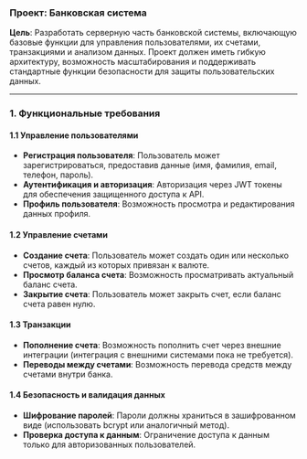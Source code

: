 ### Проект: Банковская система

**Цель**: Разработать серверную часть банковской системы, включающую базовые функции для управления пользователями, их счетами, транзакциями и анализом данных. Проект должен иметь гибкую архитектуру, возможность масштабирования и поддерживать стандартные функции безопасности для защиты пользовательских данных.

---

### 1. Функциональные требования

#### 1.1 Управление пользователями

- **Регистрация пользователя**: Пользователь может зарегистрироваться, предоставив данные (имя, фамилия, email, телефон, пароль).
- **Аутентификация и авторизация**: Авторизация через JWT токены для обеспечения защищенного доступа к API.
- **Профиль пользователя**: Возможность просмотра и редактирования данных профиля.

#### 1.2 Управление счетами

- **Создание счета**: Пользователь может создать один или несколько счетов, каждый из которых привязан к валюте.
- **Просмотр баланса счета**: Возможность просматривать актуальный баланс счета.
- **Закрытие счета**: Пользователь может закрыть счет, если баланс счета равен нулю.

#### 1.3 Транзакции

- **Пополнение счета**: Возможность пополнить счет через внешние интеграции (интеграция с внешними системами пока не требуется).
- **Переводы между счетами**: Возможность перевода средств между счетами внутри банка.

#### 1.4 Безопасность и валидация данных

- **Шифрование паролей**: Пароли должны храниться в зашифрованном виде (использовать bcrypt или аналогичный метод).
- **Проверка доступа к данным**: Ограничение доступа к данным только для авторизованных пользователей.
